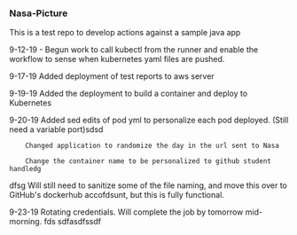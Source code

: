 ### Nasa-Picture

This is a test repo to develop actions against a sample java app

9-12-19 - Begun work to call kubectl from the runner and enable the workflow to sense when kubernetes yaml files are pushed.

9-17-19 Added deployment of test reports to aws server 

9-19-19 Added the deployment to build a container and deploy to Kubernetes

9-20-19 Added sed edits of pod yml to personalize each pod deployed.
        (Still need a variable port)sdsd

        Changed application to randomize the day in the url sent to Nasa
        
        Change the container name to be personalized to github student handledg
dfsg
Will still need to sanitize some of the file naming, and move this over to GitHub's dockerhub accofdsunt, but this is fully functional.

9-23-19 Rotating credentials. Will complete the job by tomorrow mid-morning.
fds
sdfasdfssdf
